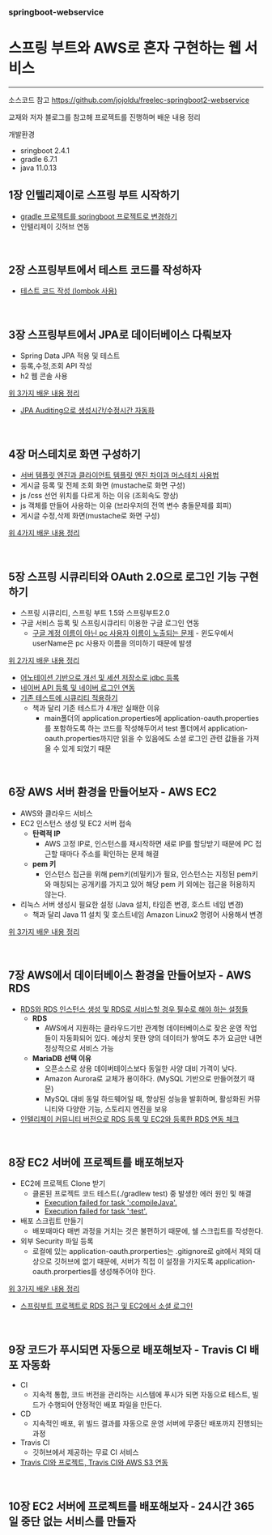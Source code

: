 ### springboot-webservice
# **스프링 부트와 AWS로 혼자 구현하는 웹 서비스**
****
소스코드 참고 https://github.com/jojoldu/freelec-springboot2-webservice

교재와 저자 블로그를 참고해 프로젝트를 진행하며 배운 내용 정리

개발환경
* sringboot 2.4.1
* gradle 6.7.1
* java 11.0.13


## 1장 인텔리제이로 스프링 부트 시작하기
* [gradle 프로젝트를 springboot 프로젝트로 변경하기](https://chobo24.tistory.com/entry/spring-%EA%B7%B8%EB%A0%88%EC%9D%B4%EB%93%A4-%ED%94%84%EB%A1%9C%EC%A0%9D%ED%8A%B8%EB%A5%BC-%EC%8A%A4%ED%94%84%EB%A7%81-%EB%B6%80%ED%8A%B8-%ED%94%84%EB%A1%9C%EC%A0%9D%ED%8A%B8%EB%A1%9C-%EB%B3%80%EA%B2%BD%ED%95%98%EA%B8%B0)
* 인텔리제이 깃허브 연동
<br/>

## 2장 스프링부트에서 테스트 코드를 작성하자
* [테스트 코드 작성 (lombok 사용)](https://chobo24.tistory.com/entry/spring-%EC%8A%A4%ED%94%84%EB%A7%81-%EB%B6%80%ED%8A%B8%EC%97%90%EC%84%9C-%ED%85%8C%EC%8A%A4%ED%8A%B8-%EC%BD%94%EB%93%9C-%EC%9E%91%EC%84%B1%ED%95%98%EA%B8%B0)
<br/>  
  
## 3장 스프링부트에서 JPA로 데이터베이스 다뤄보자
* Spring Data JPA 적용 및 테스트
* 등록,수정,조회 API 작성
* h2 웹 콘솔 사용

[위 3가지 배운 내용 정리](https://chobo24.tistory.com/entry/spring-Spring-Data-JPA-%EC%A0%81%EC%9A%A9-%EB%B0%8F-%EB%93%B1%EB%A1%9D%EC%88%98%EC%A0%95%EC%A1%B0%ED%9A%8C-API-%EC%9E%91%EC%84%B1%ED%95%98%EA%B8%B0)
* [JPA Auditing으로 생성시간/수정시간 자동화](https://chobo24.tistory.com/entry/spring-JPA-Auditing-%EC%83%9D%EC%84%B1%EC%88%98%EC%A0%95%EC%8B%9C%EA%B0%84-%EC%9E%90%EB%8F%99%ED%99%94)
<br/>

## 4장 머스테치로 화면 구성하기
* [서버 템플릿 엔진과 클라이언트 템플릿 엔진 차이과 머스테치 사용법](https://chobo24.tistory.com/entry/spring-%EC%84%9C%EB%B2%84-%ED%85%9C%ED%94%8C%EB%A6%BF-%EC%97%94%EC%A7%84%EA%B3%BC-%ED%81%B4%EB%9D%BC%EC%9D%B4%EC%96%B8%ED%8A%B8-%ED%85%9C%ED%94%8C%EB%A6%BF-%EC%97%94%EC%A7%84-%EC%B0%A8%EC%9D%B4-feat-%EB%A8%B8%EC%8A%A4%ED%85%8C%EC%B9%98-%EC%82%AC%EC%9A%A9%EB%B2%95)
* 게시글 등록 및 전체 조회 화면 (mustache로 화면 구성)
* js /css 선언 위치를 다르게 하는 이유 (조회속도 향상)
* js 객체를 만들어 사용하는 이유 (브라우저의 전역 변수 충돌문제를 회피)
* 게시글 수정,삭제 화면(mustache로 화면 구성)

[위 4가지 배운 내용 정리](https://chobo24.tistory.com/entry/spring-%EA%B2%8C%EC%8B%9C%EA%B8%80-%EB%93%B1%EB%A1%9D-%EB%B0%8F-%EC%A0%84%EC%B2%B4-%EC%A1%B0%ED%9A%8C-%EB%AA%A9%EB%A1%9D-%EC%88%98%EC%A0%95-%EC%82%AD%EC%A0%9C-%ED%99%94%EB%A9%B4-%EA%B5%AC%ED%98%84)

<br/>
                          
## 5장 스프링 시큐리티와 OAuth 2.0으로 로그인 기능 구현하기
* 스프링 시큐리티, 스프링 부트 1.5와 스프링부트2.0
* 구글 서비스 등록 및 스프링시큐리티 이용한 구글 로그인 연동
  * [구글 계정 이름이 아닌 pc 사용자 이름이 노출되는 문제](https://chobo24.tistory.com/entry/spring-%EC%8A%A4%ED%94%84%EB%A7%81-%EB%B6%80%ED%8A%B8-%EA%B5%AC%EA%B8%80-%EB%A1%9C%EA%B7%B8%EC%9D%B8-%EC%97%B0%EB%8F%99-%EC%8B%9C-%EA%B5%AC%EA%B8%80-%EA%B3%84%EC%A0%95-%EC%9D%B4%EB%A6%84%EC%9D%B4-%EC%95%84%EB%8B%8C-%EB%A1%9C%EC%BB%AC-%EA%B3%84%EC%A0%95%EC%9D%B4-%EB%85%B8%EC%B6%9C%EB%90%98%EB%8A%94-%EC%9D%B4%EC%9C%A0) - 윈도우에서 userName은 pc 사용자 이름을 의미하기 때문에 발생   

[위 2가지 배운 내용 정리](https://chobo24.tistory.com/entry/spring-%EC%8A%A4%ED%94%84%EB%A7%81-%EC%8B%9C%ED%81%90%EB%A6%AC%ED%8B%B0%EC%99%80-OAuth20%EC%9C%BC%EB%A1%9C-%EB%A1%9C%EA%B7%B8%EC%9D%B8-%EA%B5%AC%ED%98%84%ED%95%98%EA%B8%B0-%EA%B5%AC%EA%B8%80-%EB%A1%9C%EA%B7%B8%EC%9D%B8)
* [어노테이션 기반으로 개선 및 세션 저장소로 jdbc 등록](https://chobo24.tistory.com/entry/spring-%EC%96%B4%EB%85%B8%ED%85%8C%EC%9D%B4%EC%85%98-%EA%B8%B0%EB%B0%98%EC%9C%BC%EB%A1%9C-%EA%B0%9C%EC%84%A0-%EB%B0%8F-%EC%84%B8%EC%85%98-%EC%A0%80%EC%9E%A5%EC%86%8C%EB%A1%9C-jdbc-%EB%93%B1%EB%A1%9D)
* [네이버 API 등록 및 네이버 로그인 연동](https://chobo24.tistory.com/entry/spring-%EB%84%A4%EC%9D%B4%EB%B2%84-%EB%A1%9C%EA%B7%B8%EC%9D%B8)
* [기존 테스트에 시큐리티 적용하기](https://chobo24.tistory.com/entry/spring-%EC%8A%A4%ED%94%84%EB%A7%81-%EB%B6%80%ED%8A%B8-%EA%B8%B0%EC%A1%B4-%ED%85%8C%EC%8A%A4%ED%8A%B8%EC%97%90-%EC%8B%9C%ED%81%90%EB%A6%AC%ED%8B%B0-%EC%A0%81%EC%9A%A9%ED%95%98%EA%B8%B0-feat-%EC%B1%85%EA%B3%BC-%EB%8B%AC%EB%A6%AC-%ED%85%8C%EC%8A%A4%ED%8A%B8-4%EA%B0%9C-%EC%8B%A4%ED%8C%A8%ED%95%98%EB%8A%94-%EC%9D%B4%EC%9C%A0)
  * 책과 달리 기존 테스트가 4개만 실패한 이유
    * main폴더의 application.properties에 application-oauth.properties를 포함하도록 하는 코드를 작성해두어서 test 폴더에서 application-oauth.properties까지만 읽을 수 있음에도 소셜 로그인 관련 값들을 가져올 수 있게 되었기 때문
<br/>
  
## 6장 AWS 서버 환경을 만들어보자 - AWS EC2
* AWS와 클라우드 서비스
* EC2 인스턴스 생성 및 EC2 서버 접속
  * **탄력적 IP**
    * AWS 고정 IP로, 인스턴스를 재시작하면 새로 IP를 할당받기 때문에 PC 접근할 때마다 주소를 확인하는 문제 해결
  * **pem 키**
    * 인스턴스 접근을 위해 pem키(비밀키)가 필요, 인스턴스는 지정된 pem키와 매칭되는 공개키를 가지고 있어 해당 pem 키 외에는 접근을 허용하지 않는다.
* 리눅스 서버 생성시 필요한 설정 (Java 설치, 타임존 변경, 호스트 네임 변경)
  * 책과 달리 Java 11 설치 및 호스트네임 Amazon Linux2 명령어 사용해서 변경
  
[위 3가지 배운 내용 정리](https://chobo24.tistory.com/entry/spring-AWS-%EC%84%9C%EB%B2%84-%ED%99%98%EA%B2%BD-%EA%B5%AC%EC%B6%95%ED%95%98%EA%B8%B0-AWS-EC2-window-EC2-%EC%A0%91%EC%86%8D)

<br/>

## 7장 AWS에서 데이터베이스 환경을 만들어보자 - AWS RDS
* [RDS와 RDS 인스턴스 생성 및 RDS로 서비스할 경우 필수로 해야 하는 설정들](https://chobo24.tistory.com/entry/spring-AWS%EC%97%90-%EB%8D%B0%EC%9D%B4%ED%84%B0%EB%B2%A0%EC%9D%B4%EC%8A%A4-%ED%99%98%EA%B2%BD-%EA%B5%AC%EC%B6%95-AWS-RDSMariaDB-%EC%9D%B8%EC%8A%A4%ED%84%B4%EC%8A%A4-%EC%83%9D%EC%84%B1-%EB%B0%8F-%ED%8C%8C%EB%9D%BC%EB%AF%B8%ED%84%B0-%EC%84%A4%EC%A0%95)
  * **RDS**
    * AWS에서 지원하는 클라우드기반 관계형 데이터베이스로 잦은 운영 작업들이 자동화되어 있다. 예상치 못한 양의 데이터가 쌓여도 추가 요금만 내면 정상적으로 서비스 가능
  * **MariaDB 선택 이유**
    * 오픈소스로 상용 데이버테이스보다 동일한 사양 대비 가격이 낮다.
    * Amazon Aurora로 교체가 용이하다. (MySQL 기반으로 만들어졌기 때문)
    * MySQL 대비 동일 하드웨어일 때, 향상된 성능을 발휘하며, 활성화된 커뮤니티와 다양한 기능, 스토리지 엔진을 보유
* [인텔리제이 커뮤니티 버전으로 RDS 등록 및 EC2와 등록한 RDS 연동 체크](https://chobo24.tistory.com/entry/spring-AWS%EC%97%90-%EB%8D%B0%EC%9D%B4%ED%84%B0%EB%B2%A0%EC%9D%B4%EC%8A%A4-%ED%99%98%EA%B2%BD-%EA%B5%AC%EC%B6%95-%EB%82%B4-PC%EC%97%90%EC%84%9C-RDS-%EC%A0%91%EC%86%8D%EA%B3%BC-RDS%EC%99%80-EC2%EC%9D%98-%EC%97%B0%EB%8F%99-%ED%99%95%EC%9D%B8)
<br/>

## 8장 EC2 서버에 프로젝트를 배포해보자
* EC2에 프로젝트 Clone 받기
  * 클론된 프로젝트 코드 테스트(./gradlew test) 중 발생한 에러 원인 및 해결
    * [Execution failed for task ':compileJava'.](https://chobo24.tistory.com/entry/spring-gradlew-test-%EC%98%A4%EB%A5%98-FAILURE-Build-failed-with-an-exception-Execution-failed-for-task-compileJava%EC%97%90%EB%9F%AC-%ED%95%B4%EA%B2%B0)
    * [Execution failed for task ':test'.](https://chobo24.tistory.com/entry/spring-gradle-test-%EC%98%A4%EB%A5%98-Execution-failed-for-task-test-There-were-failing-tests-%ED%95%B4%EA%B2%B0)
* 배포 스크립트 만들기
  * 배포때마다 매번 과정을 거치는 것은 불편하기 때문에, 쉘 스크립트를 작성한다. 
* 외부 Security 파일 등록
  * 로컬에 있는 application-oauth.prorperties는 .gitignore로 git에서 제외 대상으로 깃허브에 없기 때문에, 서버가 직접 이 설정을 가지도록 application-oauth.prorperties를 생성해주어야 한다.

[위 3가지 배운 내용 정리](https://chobo24.tistory.com/entry/spring-EC2-%EC%84%9C%EB%B2%84%EC%97%90-%ED%94%84%EB%A1%9C%EC%A0%9D%ED%8A%B8-%EB%B0%B0%ED%8F%AC%ED%95%98%EA%B8%B0-EC2%EC%97%90-%ED%94%84%EB%A1%9C%EC%A0%9D%ED%8A%B8-Clone-%EB%B0%8F-%EB%B0%B0%ED%8F%AC-%EC%8A%A4%ED%81%AC%EB%A6%BD%ED%8A%B8-%EC%9E%91%EC%84%B1%EC%99%B8%EB%B6%80-Security-%ED%8C%8C%EC%9D%BC-%EB%93%B1%EB%A1%9D)
* [스프링부트 프로젝트로 RDS 접근 및 EC2에서 소셜 로그인](https://chobo24.tistory.com/entry/spring-EC2-%EC%84%9C%EB%B2%84%EC%97%90-%ED%94%84%EB%A1%9C%EC%A0%9D%ED%8A%B8-%EB%B0%B0%ED%8F%AC%ED%95%98%EA%B8%B0-%EC%8A%A4%ED%94%84%EB%A7%81%EB%B6%80%ED%8A%B8-%ED%94%84%EB%A1%9C%EC%A0%9D%ED%8A%B8%EB%A1%9C-RDS-%EC%A0%91%EA%B7%BC-%EB%B0%8F-EC2%EC%97%90%EC%84%9C-%EC%86%8C%EC%85%9C-%EB%A1%9C%EA%B7%B8%EC%9D%B8)
<br/>
  
## 9장 코드가 푸시되면 자동으로 배포해보자 - Travis CI 배포 자동화
* CI
  * 지속적 통합, 코드 버전을 관리하는 시스템에 푸시가 되면 자동으로 테스트, 빌드가 수행되어 안정적인 배포 파일을 만든다.
* CD
  * 지속적인 배포, 위 빌드 결과를 자동으로 운영 서버에 무중단 배포까지 진행되는 과정
* Travis CI
  * 깃허브에서 제공하는 무료 CI 서비스
* [Travis CI와 프로젝트, Travis CI와 AWS S3 연동](https://chobo24.tistory.com/entry/spring-Travis-CI-%EB%B0%B0%ED%8F%AC-%EC%9E%90%EB%8F%99%ED%99%94-Travis-CI%EC%99%80-%ED%94%84%EB%A1%9C%EC%A0%9D%ED%8A%B8-Travis-CI%EC%99%80-AWS-S3-%EC%97%B0%EB%8F%99)
   
<br/>

## 10장 EC2 서버에 프로젝트를 배포해보자 - 24시간 365일 중단 없는 서비스를 만들자
